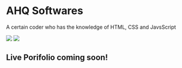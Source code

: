 # AHQ Softwares
A certain coder who has the knowledge of HTML, CSS and JavsScript

![](https://github-readme-stats.vercel.app/api?username=ahqsoftwares&count_private=true&show_icons=true&locale=en&include_all_commits=true?locale=en)
![](https://github-readme-stats.vercel.app/api/top-langs?username=ahqsoftwares&count_private=true&show_icons=true&locale=en&include_all_commits=true?locale=en)

## Live Porifolio coming soon!
